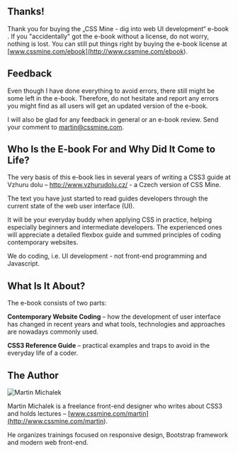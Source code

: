 Thanks!
-------

Thank you for buying the „CSS Mine - dig into web UI development“ e-book . If
you "accidentally" got the e-book without a license, do not worry, nothing is
lost. You can still put things right by buying the e-book license at
[www.cssmine.com/ebook](<http://www.cssmine.com/ebook>).

Feedback
--------

Even though I have done everything to avoid errors, there still might be some
left in the e-book. Therefore, do not hesitate and report any errors you might
find as all users will get an updated version of the e-book.

I will also be glad for any feedback in general or an e-book review. Send your
comment to <martin@cssmine.com>.

Who Is the E-book For and Why Did It Come to Life?
--------------------------------------------------

The very basis of this e-book lies in several years of writing a CSS3 guide at
Vzhuru dolu – <http://www.vzhurudolu.cz/> - a Czech version of CSS Mine.

The text you have just started to read guides developers through the current
state of the web user interface (UI).

It will be your everyday buddy when applying CSS in practice, helping especially
beginners and intermediate developers. The experienced ones will appreciate a
detailed flexbox guide and summed principles of coding contemporary websites.

We do coding, i.e. UI development - not front-end programming and Javascript.

What Is It About?
-----------------

The e-book consists of two parts:

**Contemporary Website Coding** – how the development of user interface has
changed in recent years and what tools, technologies and approaches are nowadays
commonly used.

**CSS3 Reference Guide** – practical examples and traps to avoid in the everyday
life of a coder.

The Author
----------

![Martin Michalek](<images/autor.jpg>)

Martin Michalek is a freelance front-end designer who writes about CSS3 and
holds lectures – [www.cssmine.com/martin](<http://www.cssmine.com/martin>).

He organizes trainings focused on responsive design, Bootstrap framework and
modern web front-end.
